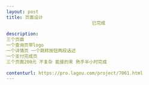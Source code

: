 ```yaml
---                
layout: post       
title: 页面设计
                                已完成
           
description: 
三个页面
一个查询页带logo
一个详情页 一个跳转按钮两段话述
一个支付完成页
三个页面200元 不复杂 能接的来 熟手半小时完成
     
contenturl: https://pro.lagou.com/project/7061.html      
---                 
```

